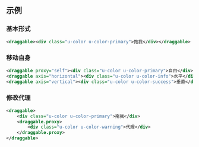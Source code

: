 ## 示例
### 基本形式

<div class="m-example"></div>

```xml
<draggable><div class="u-color u-color-primary">拖我</div></draggable>
```

### 移动自身



<div class="m-example"></div>

```xml
<draggable proxy="self"><div class="u-color u-color-primary">自由</div></draggable>
<draggable axis="horizontal"><div class="u-color u-color-info">水平</div></draggable>
<draggable axis="vertical"><div class="u-color u-color-success">垂直</div></draggable>
```

### 修改代理

<div class="m-example"></div>

```xml
<draggable>
    <div class="u-color u-color-primary">拖我</div>
    <draggable.proxy>
        <div class="u-color u-color-warning">代理</div>
    </draggable.proxy>
</draggable>
```

